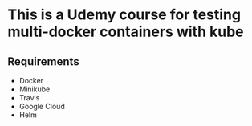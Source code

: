 # This is a Udemy course for testing multi-docker containers with kube

## Requirements
* Docker
* Minikube
* Travis
* Google Cloud
* Helm
